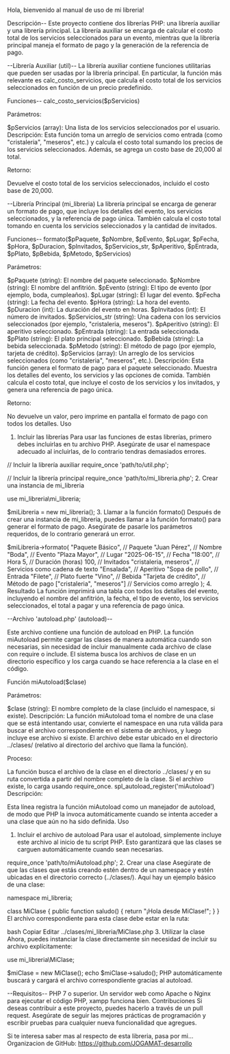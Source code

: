 Hola, bienvenido al manual de uso de mi libreria!

Descripción--
Este proyecto contiene dos librerías PHP: una librería auxiliar y una librería principal. La librería auxiliar se encarga de calcular el costo total de los servicios seleccionados para un evento, mientras que la librería principal maneja el formato de pago y la generación de la referencia de pago.

--Librería Auxiliar (util)--
La librería auxiliar contiene funciones utilitarias que pueden ser usadas por la librería principal. En particular, la función más relevante es calc_costo_servicios, que calcula el costo total de los servicios seleccionados en función de un precio predefinido.

Funciones--
calc_costo_servicios($pServicios)

Parámetros:

$pServicios (array): Una lista de los servicios seleccionados por el usuario.
Descripción: Esta función toma un arreglo de servicios como entrada (como "cristaleria", "meseros", etc.) y calcula el costo total sumando los precios de los servicios seleccionados. Además, se agrega un costo base de 20,000 al total.

Retorno:

Devuelve el costo total de los servicios seleccionados, incluido el costo base de 20,000.

--Librería Principal (mi_libreria)
La librería principal se encarga de generar un formato de pago, que incluye los detalles del evento, los servicios seleccionados, y la referencia de pago única. También calcula el costo total tomando en cuenta los servicios seleccionados y la cantidad de invitados.

Funciones--
formato($pPaquete, $pNombre, $pEvento, $pLugar, $pFecha, $pHora, $pDuracion, $pInvitados, $pServicios_str, $pAperitivo, $pEntrada, $pPlato, $pBebida, $pMetodo, $pServicios)

Parámetros:

$pPaquete (string): El nombre del paquete seleccionado.
$pNombre (string): El nombre del anfitrión.
$pEvento (string): El tipo de evento (por ejemplo, boda, cumpleaños).
$pLugar (string): El lugar del evento.
$pFecha (string): La fecha del evento.
$pHora (string): La hora del evento.
$pDuracion (int): La duración del evento en horas.
$pInvitados (int): El número de invitados.
$pServicios_str (string): Una cadena con los servicios seleccionados (por ejemplo, "cristaleria, meseros").
$pAperitivo (string): El aperitivo seleccionado.
$pEntrada (string): La entrada seleccionada.
$pPlato (string): El plato principal seleccionado.
$pBebida (string): La bebida seleccionada.
$pMetodo (string): El método de pago (por ejemplo, tarjeta de crédito).
$pServicios (array): Un arreglo de los servicios seleccionados (como "cristaleria", "meseros", etc.).
Descripción: Esta función genera el formato de pago para el paquete seleccionado. Muestra los detalles del evento, los servicios y las opciones de comida. También calcula el costo total, que incluye el costo de los servicios y los invitados, y genera una referencia de pago única.

Retorno:

No devuelve un valor, pero imprime en pantalla el formato de pago con todos los detalles.
Uso
1. Incluir las librerías
Para usar las funciones de estas librerías, primero debes incluirlas en tu archivo PHP. Asegúrate de usar el namespace adecuado al incluirlas, de lo contrario tendras demasiados errores.

// Incluir la librería auxiliar
require_once 'path/to/util.php';

// Incluir la librería principal
require_once 'path/to/mi_libreria.php';
2. Crear una instancia de mi_libreria

use mi_libreria\mi_libreria;

$miLibreria = new mi_libreria();
3. Llamar a la función formato()
Después de crear una instancia de mi_libreria, puedes llamar a la función formato() para generar el formato de pago. Asegúrate de pasarle los parámetros requeridos, de lo contrario generará un error.


$miLibreria->formato(
    "Paquete Básico",       // Paquete
    "Juan Pérez",           // Nombre
    "Boda",                 // Evento
    "Plaza Mayor",          // Lugar
    "2025-06-15",           // Fecha
    "18:00",                // Hora
    5,                      // Duración (horas)
    100,                    // Invitados
    "cristaleria, meseros", // Servicios como cadena de texto
    "Ensalada",             // Aperitivo
    "Sopa de pollo",        // Entrada
    "Filete",               // Plato fuerte
    "Vino",                 // Bebida
    "Tarjeta de crédito",   // Método de pago
    ["cristaleria", "meseros"]  // Servicios como arreglo
);
4. Resultado
La función imprimirá una tabla con todos los detalles del evento, incluyendo el nombre del anfitrión, la fecha, el tipo de evento, los servicios seleccionados, el total a pagar y una referencia de pago única.

--Archivo 'autoload.php' (autoload)--

Este archivo contiene una función de autoload en PHP. La función miAutoload permite cargar las clases de manera automática cuando son necesarias, sin necesidad de incluir manualmente cada archivo de clase con require o include. El sistema busca los archivos de clase en un directorio específico y los carga cuando se hace referencia a la clase en el código.

Función
miAutoload($clase)

Parámetros:

$clase (string): El nombre completo de la clase (incluido el namespace, si existe).
Descripción: La función miAutoload toma el nombre de una clase que se está intentando usar, convierte el namespace en una ruta válida para buscar el archivo correspondiente en el sistema de archivos, y luego incluye ese archivo si existe. El archivo debe estar ubicado en el directorio ../clases/ (relativo al directorio del archivo que llama la función).

Proceso:

La función busca el archivo de la clase en el directorio ../clases/ y en su ruta convertida a partir del nombre completo de la clase.
Si el archivo existe, lo carga usando require_once.
spl_autoload_register('miAutoload')
Descripción:

Esta línea registra la función miAutoload como un manejador de autoload, de modo que PHP la invoca automáticamente cuando se intenta acceder a una clase que aún no ha sido definida.
Uso
1. Incluir el archivo de autoload
Para usar el autoload, simplemente incluye este archivo al inicio de tu script PHP. Esto garantizará que las clases se carguen automáticamente cuando sean necesarias.

require_once 'path/to/miAutoload.php';
2. Crear una clase
Asegúrate de que las clases que estás creando estén dentro de un namespace y estén ubicadas en el directorio correcto (../clases/). Aquí hay un ejemplo básico de una clase:

namespace mi_libreria;

class MiClase {
    public function saludo() {
        return "¡Hola desde MiClase!";
    }
}
El archivo correspondiente para esta clase debe estar en la ruta:

bash
Copiar
Editar
../clases/mi_libreria/MiClase.php
3. Utilizar la clase
Ahora, puedes instanciar la clase directamente sin necesidad de incluir su archivo explícitamente:

use mi_libreria\MiClase;

$miClase = new MiClase();
echo $miClase->saludo();
PHP automáticamente buscará y cargará el archivo correspondiente gracias al autoload.

--Requisitos--
PHP 7 o superior.
Un servidor web como Apache o Nginx para ejecutar el código PHP, xampp funciona bien.
Contribuciones
Si deseas contribuir a este proyecto, puedes hacerlo a través de un pull request. Asegúrate de seguir las mejores prácticas de programación y escribir pruebas para cualquier nueva funcionalidad que agregues.


Si te interesa saber mas al respecto de esta libreria, pasa por mi...
Organizacion de GitHub: https://github.com/JOGAMAT-desarrollo